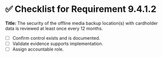 # ✅ Checklist for Requirement 9.4.1.2

**Title:** The security of the offline media backup location(s) with cardholder data is reviewed at least once every 12 months.

- [ ] Confirm control exists and is documented.
- [ ] Validate evidence supports implementation.
- [ ] Assign accountable role.
